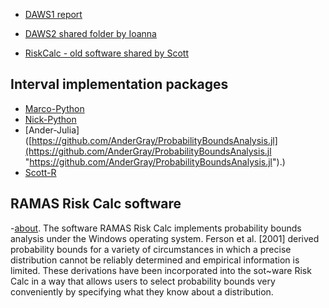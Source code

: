- [DAWS1 report](https://sites.google.com/view/dawsreports)

- [DAWS2 shared folder by Ioanna](https://theuniversityofliverpool-my.sharepoint.com/:f:/r/personal/iioannou_liverpool_ac_uk/Documents/DAWS2_running?e=5%3ac510ad9751f64480880532a6c4b5a101&sharingv2=true&fromShare=true&at=9) 

- [RiskCalc - old software shared by Scott](https://drive.google.com/drive/folders/1Ruczjfd6edbsaim6jT2Imm-_xxZpZmf0?usp=sharing)


## Interval implementation packages

- [Marco-Python](https://github.com/marcodeangelis/intervals)
- [Nick-Python](https://github.com/Institute-for-Risk-and-Uncertainty/pba-for-python)
- [Ander-Julia]([https://github.com/AnderGray/ProbabilityBoundsAnalysis.jl](https://github.com/AnderGray/ProbabilityBoundsAnalysis.jl "https://github.com/AnderGray/ProbabilityBoundsAnalysis.jl").)
- [Scott-R](https://github.com/ScottFerson/pba.r)

## RAMAS Risk Calc software

-[about](https://www.ramas.com/risk-calc-4-0). The software RAMAS Risk Calc implements probability bounds analysis under the Windows operating system. Ferson et al. [2001] derived probability bounds for a variety of circumstances in which a precise distribution cannot be reliably determined and empirical information is limited. These derivations have been incorporated into the sot~ware Risk Calc in a way that allows users to select probability bounds very conveniently by specifying what they know about a distribution.